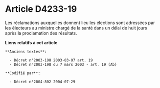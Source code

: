 # Article D4233-19

Les réclamations auxquelles donnent lieu les élections sont adressées par les électeurs au ministre chargé de la santé dans
un délai de huit jours après la proclamation des résultats.

**Liens relatifs à cet article**

	**Anciens textes**:

	  - Décret n°2003-198 2003-03-07 art. 19
	  - Décret n°2003-198 du 7 mars 2003 - art. 19 (Ab)

	**Codifié par**:

	  - Décret n°2004-802 2004-07-29
